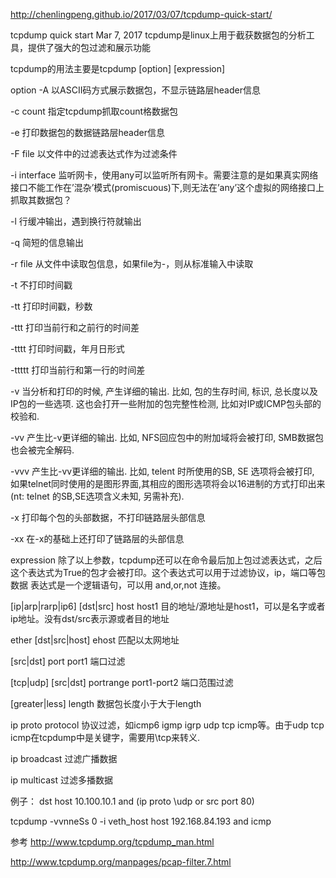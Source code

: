 http://chenlingpeng.github.io/2017/03/07/tcpdump-quick-start/

tcpdump quick start
Mar 7, 2017
tcpdump是linux上用于截获数据包的分析工具，提供了强大的包过滤和展示功能

tcpdump的用法主要是tcpdump [option] [expression]

option
-A
以ASCII码方式展示数据包，不显示链路层header信息

-c count
指定tcpdump抓取count格数据包

-e
打印数据包的数据链路层header信息

-F file
以文件中的过滤表达式作为过滤条件

-i interface
监听网卡，使用any可以监听所有网卡。需要注意的是如果真实网络接口不能工作在’混杂’模式(promiscuous)下,则无法在’any’这个虚拟的网络接口上抓取其数据包？

-l
行缓冲输出，遇到换行符就输出

-q
简短的信息输出

-r file
从文件中读取包信息，如果file为-，则从标准输入中读取

-t
不打印时间戳

-tt
打印时间戳，秒数

-ttt
打印当前行和之前行的时间差

-tttt
打印时间戳，年月日形式

-ttttt
打印当前行和第一行的时间差

-v
当分析和打印的时候, 产生详细的输出. 比如, 包的生存时间, 标识, 总长度以及IP包的一些选项. 这也会打开一些附加的包完整性检测, 比如对IP或ICMP包头部的校验和.

-vv
产生比-v更详细的输出. 比如, NFS回应包中的附加域将会被打印, SMB数据包也会被完全解码.

-vvv
产生比-vv更详细的输出. 比如, telent 时所使用的SB, SE 选项将会被打印, 如果telnet同时使用的是图形界面,其相应的图形选项将会以16进制的方式打印出来(nt: telnet 的SB,SE选项含义未知, 另需补充).

-x
打印每个包的头部数据，不打印链路层头部信息

-xx
在-x的基础上还打印了链路层的头部信息

expression
除了以上参数，tcpdump还可以在命令最后加上包过滤表达式，之后这个表达式为True的包才会被打印。这个表达式可以用于过滤协议，ip，端口等包数据
表达式是一个逻辑语句，可以用 and,or,not 连接。

[ip|arp|rarp|ip6] [dst|src] host host1 目的地址/源地址是host1，可以是名字或者ip地址。没有dst/src表示源或者目的地址

ether [dst|src|host] ehost 匹配以太网地址

[src|dst] port port1 端口过滤

[tcp|udp] [src|dst] portrange port1-port2 端口范围过滤

[greater|less] length 数据包长度小于大于length

ip proto protocol 协议过滤，如icmp6 igmp igrp udp tcp icmp等。由于udp tcp icmp在tcpdump中是关键字，需要用\tcp来转义.

ip broadcast 过滤广播数据

ip multicast 过滤多播数据

例子：
dst host 10.100.10.1 and (ip proto \udp or src port 80)

tcpdump -vvnneSs 0 -i veth_host host 192.168.84.193 and icmp

参考
http://www.tcpdump.org/tcpdump_man.html

http://www.tcpdump.org/manpages/pcap-filter.7.html